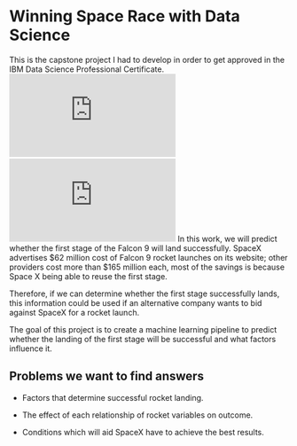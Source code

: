 # Winning Space Race with Data Science

This is the capstone project I had to develop in order to get approved in the IBM Data Science Professional Certificate.
!['IBM-Data-Science'-Professional-Certification](https://github.com/tina-ds/Applied-Data-Science-Capstone/blob/782db4258fe9ceb045b6e854624f7bd6afc1c6ad/'IBM%20Data%20Science'%20Professional%20Certification.pdf)
![Data-Science-Professional-Certificate-Badge](https://github.com/tina-ds/Applied-Data-Science-Capstone/blob/782db4258fe9ceb045b6e854624f7bd6afc1c6ad/Data_Science_Professional_Certificate_Badge.pdf)
In this work, we will predict whether the first stage of the Falcon 9 will land successfully. SpaceX advertises $62 million cost of Falcon 9 rocket launches on its website; other providers cost more than $165 million each, most of the savings is because Space X being able to reuse the first stage.

Therefore, if we can determine whether the first stage successfully lands, this information could be used if an alternative company wants to bid against SpaceX for a rocket launch.

The goal of this project is to create a machine learning pipeline to predict whether the landing of the first stage will be successful and what factors influence it.

## Problems we want to find answers

- Factors that determine successful rocket landing.

- The effect of each relationship of rocket variables on outcome.

- Conditions which will aid SpaceX have to achieve the best results.




